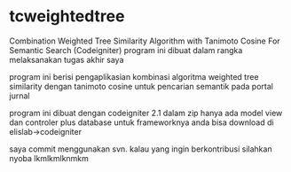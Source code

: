 tcweightedtree
==============

Combination Weighted Tree Similarity Algorithm with Tanimoto Cosine For Semantic Search (Codeigniter)
program ini dibuat dalam rangka melaksanakan tugas akhir saya

program ini berisi pengaplikasian kombinasi algoritma weighted tree similarity dengan tanimoto cosine untuk pencarian semantik
pada portal jurnal

program ini dibuat dengan codeigniter 2.1 dalam zip hanya ada model view dan controler plus database 
untuk frameworknya anda bisa download di elislab->codeigniter

saya commit menggunakan svn.
kalau yang ingin berkontribusi silahkan nyoba
lkmlkmlknmkm
